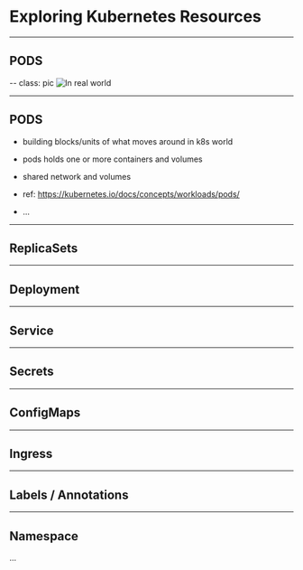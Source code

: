 # Exploring Kubernetes Resources 

---
## PODS

--
class: pic
![In real world](https://i.imgur.com/uld0kOl.png)

---
## PODS

- building blocks/units of what moves around in k8s world

- pods holds one or more containers and volumes

- shared network and volumes

- ref: https://kubernetes.io/docs/concepts/workloads/pods/
- ...
---
## ReplicaSets 

---
## Deployment

---
## Service

---
## Secrets

---
## ConfigMaps

---
## Ingress

---
## Labels / Annotations

---
## Namespace

...

